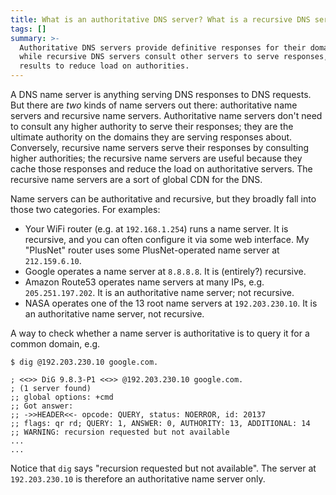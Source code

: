 ```yaml
---
title: What is an authoritative DNS server? What is a recursive DNS server?
tags: []
summary: >-
  Authoritative DNS servers provide definitive responses for their domains,
  while recursive DNS servers consult other servers to serve responses, caching
  results to reduce load on authorities.
---
```


A DNS name server is anything serving DNS responses to DNS requests.
But there are _two_ kinds of name servers out there:
authoritative name servers and recursive name servers.
Authoritative name servers don't need to consult any higher authority to serve their responses;
they are the ultimate authority on the domains they are serving responses about.
Conversely, recursive name servers serve their responses by consulting higher authorities;
the recursive name servers are useful because
they cache those responses and reduce the load on authoritative servers.
The recursive name servers are a sort of global CDN for the DNS.

Name servers can be authoritative and recursive, but they broadly fall into those two categories.
For examples:

* Your WiFi router (e.g. at `192.168.1.254`) runs a name server.
  It is recursive, and you can often configure it via some web interface.
  My "PlusNet" router uses some PlusNet-operated name server at `212.159.6.10`.
* Google operates a name server at `8.8.8.8`.
  It is (entirely?) recursive.
* Amazon Route53 operates name servers at many IPs, e.g. `205.251.197.202`.
  It is an authoritative name server; not recursive.
* NASA operates one of the 13 root name servers at `192.203.230.10`.
  It is an authoritative name server, not recursive.

A way to check whether a name server is authoritative is to query it for a common domain, e.g.

```
$ dig @192.203.230.10 google.com.

; <<>> DiG 9.8.3-P1 <<>> @192.203.230.10 google.com.
; (1 server found)
;; global options: +cmd
;; Got answer:
;; ->>HEADER<<- opcode: QUERY, status: NOERROR, id: 20137
;; flags: qr rd; QUERY: 1, ANSWER: 0, AUTHORITY: 13, ADDITIONAL: 14
;; WARNING: recursion requested but not available
...
...
```

Notice that `dig` says "recursion requested but not available".
The server at `192.203.230.10` is therefore an authoritative name server only.
